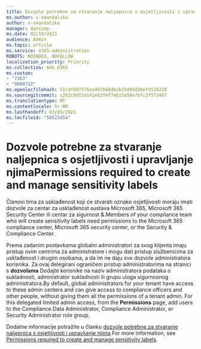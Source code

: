 ```yaml
---
title: Dozvole potrebne za stvaranje naljepnica s osjetljivosti i upravljanje njima
ms.author: v-smandalika
author: v-smandalika
manager: dansimp
ms.date: 02/19/2021
audience: Admin
ms.topic: article
ms.service: o365-administration
ROBOTS: NOINDEX, NOFOLLOW
localization_priority: Priority
ms.collection: Adm_O365
ms.custom:
- "7363"
- "9000722"
ms.openlocfilehash: 51c4f60757bea997b68dbcb25d9dd36efd126228
ms.sourcegitcommit: c202c0df2d141e63f4f7eb13a56efbfc2f57348f
ms.translationtype: MT
ms.contentlocale: hr-HR
ms.lasthandoff: 03/05/2021
ms.locfileid: "50523454"
---
```

# <a name="permissions-required-to-create-and-manage-sensitivity-labels"></a><span data-ttu-id="e30d7-102">Dozvole potrebne za stvaranje naljepnica s osjetljivosti i upravljanje njima</span><span class="sxs-lookup"><span data-stu-id="e30d7-102">Permissions required to create and manage sensitivity labels</span></span>

<span data-ttu-id="e30d7-103">Članovi tima za usklađenost koji će stvarati oznake osjetljivosti moraju imati dozvole za centar za usklađenost sustava Microsoft 365, Microsoft 365 Security Center ili centar za sigurnost &.</span><span class="sxs-lookup"><span data-stu-id="e30d7-103">Members of your compliance team who will create sensitivity labels need permissions to the Microsoft 365 compliance center, Microsoft 365 security center, or the Security & Compliance Center.</span></span>

<span data-ttu-id="e30d7-104">Prema zadanim postavkama globalni administratori za svog klijenta imaju pristup ovim centrima za administratore i mogu dati pristup službenicima za usklađenost i drugim osobama, a da im ne daju sve dozvole administratora korisnika. Za ovaj delegirani ograničeni pristup administratorima na stranici s **dozvolama** Dodajte korisnike na naziv administratora podataka o sukladnosti, administrator sukladnosti ili grupu uloga sigurnosnog administratora.</span><span class="sxs-lookup"><span data-stu-id="e30d7-104">By default, global administrators for your tenant have access to these admin centers and can give access to compliance officers and other people, without giving them all the permissions of a tenant admin. For this delegated limited admin access, from the **Permissions** page, add users to the Compliance Data Administrator, Compliance Administrator, or Security Administrator role group.</span></span>

<span data-ttu-id="e30d7-105">Dodatne informacije potražite u članku [dozvole potrebne za stvaranje naljepnica s osjetljivosti i upravljanje njima](https://docs.microsoft.com/microsoft-365/compliance/get-started-with-sensitivity-labels).</span><span class="sxs-lookup"><span data-stu-id="e30d7-105">For more information, see [Permissions required to create and manage sensitivity labels](https://docs.microsoft.com/microsoft-365/compliance/get-started-with-sensitivity-labels).</span></span>